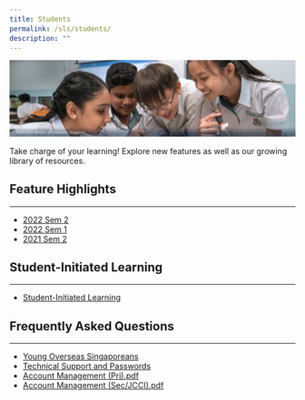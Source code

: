 ```yaml
---
title: Students
permalink: /sls/students/
description: ""
---
```

<img alt="Students" src="/images/1Student/Students%20Hero.png">
<p>Take charge of your learning! Explore new features as well as our growing library of resources.</p>
<h2 id="feature-highlights">Feature Highlights</h2>
<hr>
<ul><li><a target="_blank" href="/students/feature-highlights/2022-sem2/">2022 Sem 2</a></li>
  <li><a target="_blank" href="/students/feature-highlights/2022-sem1/">2022 Sem 1</a></li>
  <li><a target="_blank" href="/students/feature-highlights/2021-sem2/">2021 Sem 2</a></li></ul>
<h2 id="student-initiated-learning">Student-Initiated Learning</h2>
<hr>
<ul><li><a target="_blank" href="/students/student-initiated-learning/">Student-Initiated Learning</a></li></ul>
<h2 id="frequently-asked-questions">Frequently Asked Questions</h2>
<hr>
<ul><li><a target="_blank" href="/students/frequently-asked-questions/young-overseas-singaporeans/">Young Overseas Singaporeans</a></li>
<li><a target="_blank" href="/students/frequently-asked-questions/technical-support-and-passwords/">Technical Support and Passwords</a></li>
<li><a target="_blank" href="/files/Login%20Troubleshooting/SLS%20Account%20Management%20-%20Guide%20for%20Students%20(Pri).pdf">Account Management (Pri).pdf</a></li>
<li>
<a target="_blank" href="/files/Login%20Troubleshooting/SLS%20Account%20Management%20-%20Guide%20for%20Students%20(SecJCCI).pdf">Account Management (Sec/JCCI).pdf</a></li></ul>